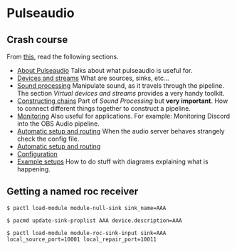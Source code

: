 # Pulseaudio

## Crash course

From  [this](https://gavv.github.io/articles/pulseaudio-under-the-hood/#virtual-devices-and-streams),
read the following sections.

 *  [About Pulseaudio](https://gavv.github.io/articles/pulseaudio-under-the-hood/#about-pulseaudio) 
    Talks about what pulseaudio is useful for.
 *  [Devices and streams](https://gavv.github.io/articles/pulseaudio-under-the-hood/#devices-and-streams)
    What are sources, sinks, etc...
 *  [Sound processing](https://gavv.github.io/articles/pulseaudio-under-the-hood/#sound-processing)
    Manipulate sound, as it travels through the pipeline. The section *Virtual devices and streams*
    provides a very handy toolkit.
 *  [Constructing chains](https://gavv.github.io/articles/pulseaudio-under-the-hood/#constructing-chains)
    Part of *Sound Processing* but **very important**. How to connect different things together to construct a pipeline.
 *  [Monitoring](https://gavv.github.io/articles/pulseaudio-under-the-hood/#monitoring)
    Also useful for applications. For example: Monitoring Discord into the OBS Audio pipeline.
 *  [Automatic setup and routing](https://gavv.github.io/articles/pulseaudio-under-the-hood/#automatic-setup-and-routing)
    When the audio server behaves strangely check the config file.
 *  [Automatic setup and routing](https://gavv.github.io/articles/pulseaudio-under-the-hood/#command-line-tools)
 *  [Configuration](https://gavv.github.io/articles/pulseaudio-under-the-hood/#command-line-tools)
 *  [Example setups](https://gavv.github.io/articles/pulseaudio-under-the-hood/#example-setups)
    How to do stuff with diagrams explaining what is happening.

## Getting a named roc receiver

```
$ pactl load-module module-null-sink sink_name=AAA

$ pacmd update-sink-proplist AAA device.description=AAA

$ pactl load-module module-roc-sink-input sink=AAA local_source_port=10001 local_repair_port=10011
```
